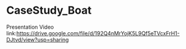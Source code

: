 # CaseStudy_Boat
Presentation Video link:https://drive.google.com/file/d/192Q4nMrYojK5L9Qf5eTVcxFrH1-DJtvd/view?usp=sharing
